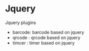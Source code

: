 # Jquery
Jquery plugins

* barcode: barcode based on jquery
* qrcode : qrcode based on jquery
* timcer : timer based on jquery
